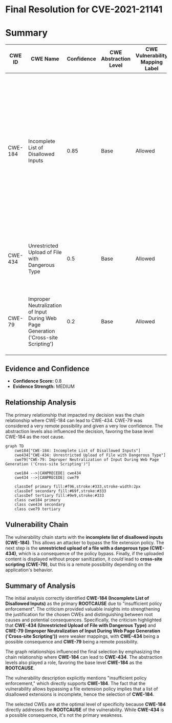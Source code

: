 # Final Resolution for CVE-2021-21141

# Summary
| CWE ID | CWE Name | Confidence | CWE Abstraction Level | CWE Vulnerability Mapping Label | CWE-Vulnerability Mapping Notes |
|---|---|---|---|---|---|
| CWE-184 | Incomplete List of Disallowed Inputs | 0.85 | Base | Allowed | Primary CWE: The product implements a protection mechanism that relies on a list of inputs (or properties of inputs) that are not allowed by policy or otherwise require other action to neutralize before additional processing takes place, but the list is incomplete.|
| CWE-434 | Unrestricted Upload of File with Dangerous Type | 0.5 | Base | Allowed | Secondary Candidate: Possible consequence of CWE-184 due to bypass of file extension policy. |
| CWE-79 | Improper Neutralization of Input During Web Page Generation ('Cross-site Scripting') | 0.2 | Base | Allowed | Secondary Candidate: Remote possibility, only if uploaded content is displayed without sanitization. |

## Evidence and Confidence

*   **Confidence Score:** 0.8
*   **Evidence Strength:** MEDIUM

## Relationship Analysis
The primary relationship that impacted my decision was the chain relationship where CWE-184 can lead to CWE-434. CWE-79 was considered a very remote possibility and given a very low confidence. The abstraction levels also influenced the decision, favoring the base level CWE-184 as the root cause.

```mermaid
graph TD
    cwe184["CWE-184: Incomplete List of Disallowed Inputs"]
    cwe434["CWE-434: Unrestricted Upload of File with Dangerous Type"]
    cwe79["CWE-79: Improper Neutralization of Input During Web Page Generation ('Cross-site Scripting')"]
    
    cwe184 -->|CANPRECEDE| cwe434
    cwe434 -->|CANPRECEDE| cwe79
    
    classDef primary fill:#f96,stroke:#333,stroke-width:2px
    classDef secondary fill:#69f,stroke:#333
    classDef tertiary fill:#9e9,stroke:#333
    class cwe184 primary
    class cwe434 secondary
    class cwe79 tertiary
```

## Vulnerability Chain
The vulnerability chain starts with the **incomplete list of disallowed inputs (CWE-184)**. This allows an attacker to bypass the file extension policy. The next step is the **unrestricted upload of a file with a dangerous type (CWE-434)**, which is a consequence of the policy bypass. Finally, if the uploaded content is displayed without proper sanitization, it *could* lead to **cross-site scripting (CWE-79)**, but this is a remote possibility depending on the application's behavior.

## Summary of Analysis
The initial analysis correctly identified **CWE-184 (Incomplete List of Disallowed Inputs)** as the primary **ROOTCAUSE** due to "insufficient policy enforcement". The criticism provided valuable insights into strengthening the justification for the chosen CWEs and distinguishing between root causes and potential consequences. Specifically, the criticism highlighted that **CWE-434 (Unrestricted Upload of File with Dangerous Type)** and **CWE-79 (Improper Neutralization of Input During Web Page Generation ('Cross-site Scripting'))** were weaker mappings, with **CWE-434** being a possible consequence and **CWE-79** being a remote possibility.

The graph relationships influenced the final selection by emphasizing the chain relationship where **CWE-184** can lead to **CWE-434**. The abstraction levels also played a role, favoring the base level **CWE-184** as the **ROOTCAUSE**.

The vulnerability description explicitly mentions "insufficient policy enforcement," which directly supports **CWE-184**. The fact that the vulnerability allows bypassing a file extension policy implies that a list of disallowed extensions is incomplete, hence the selection of **CWE-184**.

The selected CWEs are at the optimal level of specificity because **CWE-184** directly addresses the **ROOTCAUSE** of the vulnerability. While **CWE-434** is a possible consequence, it's not the primary weakness.